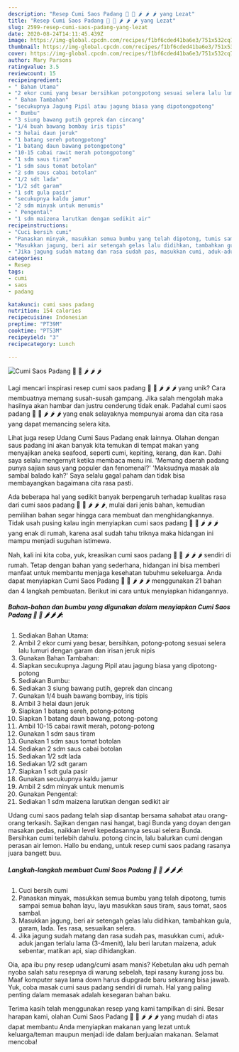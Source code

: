 ```yaml
---
description: "Resep Cumi Saos Padang 🦑 🦑 🌶 🌶 🌶 yang Lezat"
title: "Resep Cumi Saos Padang 🦑 🦑 🌶 🌶 🌶 yang Lezat"
slug: 2599-resep-cumi-saos-padang-yang-lezat
date: 2020-08-24T14:11:45.439Z
image: https://img-global.cpcdn.com/recipes/f1bf6cded41ba6e3/751x532cq70/cumi-saos-padang-🦑-🦑-🌶-🌶-🌶-foto-resep-utama.jpg
thumbnail: https://img-global.cpcdn.com/recipes/f1bf6cded41ba6e3/751x532cq70/cumi-saos-padang-🦑-🦑-🌶-🌶-🌶-foto-resep-utama.jpg
cover: https://img-global.cpcdn.com/recipes/f1bf6cded41ba6e3/751x532cq70/cumi-saos-padang-🦑-🦑-🌶-🌶-🌶-foto-resep-utama.jpg
author: Mary Parsons
ratingvalue: 3.5
reviewcount: 15
recipeingredient:
- " Bahan Utama"
- "2 ekor cumi yang besar bersihkan potongpotong sesuai selera lalu lumuri dengan garam dan irisan jeruk nipis"
- " Bahan Tambahan"
- "secukupnya Jagung Pipil atau jagung biasa yang dipotongpotong"
- " Bumbu"
- "3 siung bawang putih geprek dan cincang"
- "1/4 buah bawang bombay iris tipis"
- "3 helai daun jeruk"
- "1 batang sereh potongpotong"
- "1 batang daun bawang potongpotong"
- "10-15 cabai rawit merah potongpotong"
- "1 sdm saus tiram"
- "1 sdm saus tomat botolan"
- "2 sdm saus cabai botolan"
- "1/2 sdt lada"
- "1/2 sdt garam"
- "1 sdt gula pasir"
- "secukupnya kaldu jamur"
- "2 sdm minyak untuk menumis"
- " Pengental"
- "1 sdm maizena larutkan dengan sedikit air"
recipeinstructions:
- "Cuci bersih cumi"
- "Panaskan minyak, masukkan semua bumbu yang telah dipotong, tumis sampai semua bahan layu, layu masukkan saus tiram, saus tomat, saos sambal."
- "Masukkan jagung, beri air setengah gelas lalu didihkan, tambahkan gula, garam, lada. Tes rasa, sesuaikan selera."
- "Jika jagung sudah matang dan rasa sudah pas, masukkan cumi, aduk-aduk jangan terlalu lama (3-4menit), lalu beri larutan maizena, aduk sebentar, matikan api, siap dihidangkan."
categories:
- Resep
tags:
- cumi
- saos
- padang

katakunci: cumi saos padang 
nutrition: 154 calories
recipecuisine: Indonesian
preptime: "PT39M"
cooktime: "PT53M"
recipeyield: "3"
recipecategory: Lunch

---
```



![Cumi Saos Padang 🦑 🦑 🌶 🌶 🌶](https://img-global.cpcdn.com/recipes/f1bf6cded41ba6e3/751x532cq70/cumi-saos-padang-🦑-🦑-🌶-🌶-🌶-foto-resep-utama.jpg)

Lagi mencari inspirasi resep cumi saos padang 🦑 🦑 🌶 🌶 🌶 yang unik? Cara membuatnya memang susah-susah gampang. Jika salah mengolah maka hasilnya akan hambar dan justru cenderung tidak enak. Padahal cumi saos padang 🦑 🦑 🌶 🌶 🌶 yang enak selayaknya mempunyai aroma dan cita rasa yang dapat memancing selera kita.

Lihat juga resep Udang Cumi Saus Padang enak lainnya. Olahan dengan saus padang ini akan banyak kita temukan di tempat makan yang menyajikan aneka seafood, seperti cumi, kepiting, kerang, dan ikan. Dahi saya selalu mengernyit ketika membaca menu ini. &#39;Memang daerah padang punya sajian saus yang populer dan fenomenal?&#39; &#39;Maksudnya masak ala sambal balado kah?&#39; Saya selalu gagal paham dan tidak bisa membayangkan bagaimana cita rasa pasti.

Ada beberapa hal yang sedikit banyak berpengaruh terhadap kualitas rasa dari cumi saos padang 🦑 🦑 🌶 🌶 🌶, mulai dari jenis bahan, kemudian pemilihan bahan segar hingga cara membuat dan menghidangkannya. Tidak usah pusing kalau ingin menyiapkan cumi saos padang 🦑 🦑 🌶 🌶 🌶 yang enak di rumah, karena asal sudah tahu triknya maka hidangan ini mampu menjadi suguhan istimewa.


Nah, kali ini kita coba, yuk, kreasikan cumi saos padang 🦑 🦑 🌶 🌶 🌶 sendiri di rumah. Tetap dengan bahan yang sederhana, hidangan ini bisa memberi manfaat untuk membantu menjaga kesehatan tubuhmu sekeluarga. Anda dapat menyiapkan Cumi Saos Padang 🦑 🦑 🌶 🌶 🌶 menggunakan 21 bahan dan 4 langkah pembuatan. Berikut ini cara untuk menyiapkan hidangannya.

<!--inarticleads1-->

##### Bahan-bahan dan bumbu yang digunakan dalam menyiapkan Cumi Saos Padang 🦑 🦑 🌶 🌶 🌶:

1. Sediakan  Bahan Utama:
1. Ambil 2 ekor cumi yang besar, bersihkan, potong-potong sesuai selera lalu lumuri dengan garam dan irisan jeruk nipis
1. Gunakan  Bahan Tambahan:
1. Siapkan secukupnya Jagung Pipil atau jagung biasa yang dipotong-potong
1. Sediakan  Bumbu:
1. Sediakan 3 siung bawang putih, geprek dan cincang
1. Gunakan 1/4 buah bawang bombay, iris tipis
1. Ambil 3 helai daun jeruk
1. Siapkan 1 batang sereh, potong-potong
1. Siapkan 1 batang daun bawang, potong-potong
1. Ambil 10-15 cabai rawit merah, potong-potong
1. Gunakan 1 sdm saus tiram
1. Gunakan 1 sdm saus tomat botolan
1. Sediakan 2 sdm saus cabai botolan
1. Sediakan 1/2 sdt lada
1. Sediakan 1/2 sdt garam
1. Siapkan 1 sdt gula pasir
1. Gunakan secukupnya kaldu jamur
1. Ambil 2 sdm minyak untuk menumis
1. Gunakan  Pengental:
1. Sediakan 1 sdm maizena larutkan dengan sedikit air


Udang cumi saos padang telah siap disantap bersama sahabat atau orang-orang terkasih. Sajikan dengan nasi hangat, bagi Bunda yang doyan dengan masakan pedas, naikkan level kepedasannya sesuai selera Bunda. Bersihkan cumi terlebih dahulu. potong cincin, lalu balurkan cumi dengan perasan air lemon. Hallo bu endang, untuk resep cumi saos padang rasanya juara bangett buu. 

<!--inarticleads2-->

##### Langkah-langkah membuat Cumi Saos Padang 🦑 🦑 🌶 🌶 🌶:

1. Cuci bersih cumi
1. Panaskan minyak, masukkan semua bumbu yang telah dipotong, tumis sampai semua bahan layu, layu masukkan saus tiram, saus tomat, saos sambal.
1. Masukkan jagung, beri air setengah gelas lalu didihkan, tambahkan gula, garam, lada. Tes rasa, sesuaikan selera.
1. Jika jagung sudah matang dan rasa sudah pas, masukkan cumi, aduk-aduk jangan terlalu lama (3-4menit), lalu beri larutan maizena, aduk sebentar, matikan api, siap dihidangkan.


Oia, apa ibu pny resep udang/cumi asam manis? Kebetulan aku udh pernah nyoba salah satu resepnya di warung sebelah, tapi rasany kurang joss bu. Maaf komputer saya lama down harus diupgrade baru sekarang bisa jawab. Yuk, coba masak cumi saus padang sendiri di rumah. Hal yang paling penting dalam memasak adalah kesegaran bahan baku. 

Terima kasih telah menggunakan resep yang kami tampilkan di sini. Besar harapan kami, olahan Cumi Saos Padang 🦑 🦑 🌶 🌶 🌶 yang mudah di atas dapat membantu Anda menyiapkan makanan yang lezat untuk keluarga/teman maupun menjadi ide dalam berjualan makanan. Selamat mencoba!
